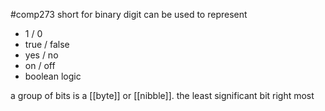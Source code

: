 #comp273 
short for binary digit can be used to represent
-  1 / 0
- true / false
- yes / no
- on / off
- boolean logic

a group of bits is a [[byte]] or [[nibble]]. the least significant bit right most